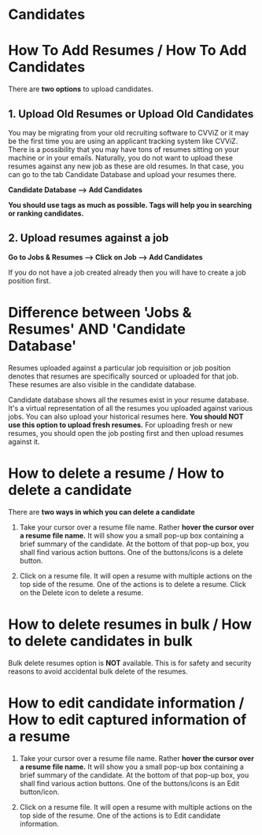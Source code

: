 # Candidates

# How To Add Resumes / How To Add Candidates 

There are **two options** to upload candidates.

## 1. Upload Old Resumes or Upload Old Candidates

You may be migrating from your old recruiting software to CVViZ or it may be the first time you are using an applicant tracking system like CVViZ. There is a possibility that you may have tons of resumes sitting on your machine or in your emails. Naturally, you do not want to upload these resumes against any new job as these are old resumes. In that case, you can go to the tab Candidate Database and upload your resumes there. 

**Candidate Database --> Add Candidates**

**You should use tags as much as possible. Tags will help you in searching or ranking candidates.** 

## 2. Upload resumes against a job

**Go to Jobs & Resumes --> Click on Job --> Add Candidates**

If you do not have a job created already then you will have to create a job position first. 

# Difference between 'Jobs & Resumes' AND 'Candidate Database'

Resumes uploaded against a particular job requisition or job position denotes that resumes are specifically sourced or uploaded for that job. These resumes are also visible in the candidate database. 

Candidate database shows all the resumes exist in your resume database.  It's a virtual representation of all the resumes you uploaded against various jobs. You can also upload your historical resumes here. **You should NOT use this option to upload fresh resumes.** For uploading fresh or new resumes, you should open the job posting first and then upload resumes against it.

# How to delete a resume / How to delete a candidate

There are **two ways in which you can delete a candidate**

1. Take your cursor over a resume file name. Rather **hover the cursor over a resume file name.** It will show you a small pop-up box containing a brief summary of the candidate. At the bottom of that pop-up box, you shall find various action buttons. One of the buttons/icons is a delete button.

2. Click on a resume file. It will open a resume with multiple actions on the top side of the resume. One of the actions is to delete a resume. Click on the Delete icon to delete a resume.

# How to delete resumes in bulk / How to delete candidates in bulk

 Bulk delete resumes option is **NOT** available. This is for safety and security reasons to avoid accidental bulk delete of the resumes.

# How to edit candidate information / How to edit  captured information of a resume


1. Take your cursor over a resume file name. Rather **hover the cursor over a resume file name.** It will show you a small pop-up box containing a brief summary of the candidate. At the bottom of that pop-up box, you shall find various action buttons. One of the buttons/icons is an Edit button/icon.

2. Click on a resume file. It will open a resume with multiple actions on the top side of the resume. One of the actions is to Edit candidate information. 
